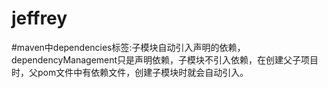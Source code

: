 # jeffrey
#maven中dependencies标签:子模块自动引入声明的依赖，dependencyManagement只是声明依赖，子模块不引入依赖，在创建父子项目时，父pom文件中有依赖文件，创建子模块时就会自动引入。
